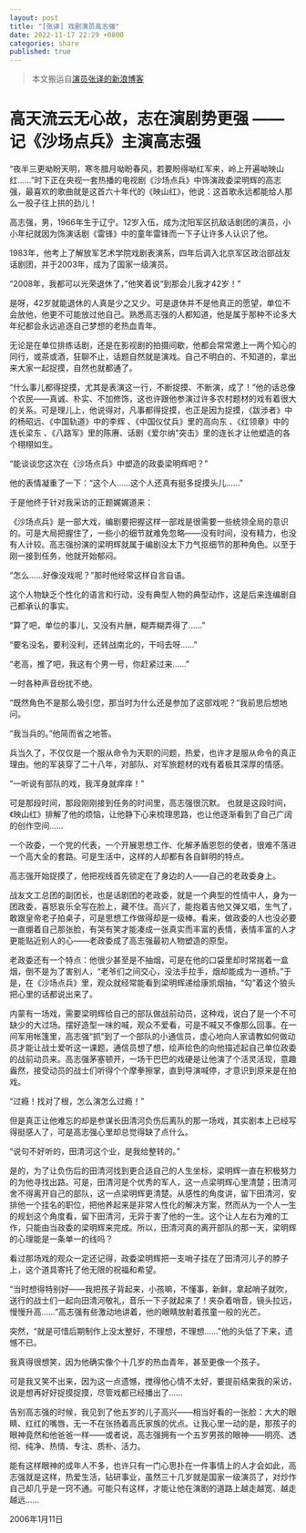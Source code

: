 ```yaml
---
layout: post
title: "[张译] 戏剧演员高志强"
date: 2022-11-17 22:29 +0800
categories: share
published: true
---
```


> 本文搬运自[演员张译的新浪博客](https://blog.sina.com.cn/s/blog_49a7cbbb010003t0.html)

# 高天流云无心故，志在演剧势更强 ——记《沙场点兵》主演高志强

“夜半三更呦盼天明，寒冬腊月呦盼春风，若要盼得呦红军来，岭上开遍呦映山红……”时下正在央视一套热播的电视剧《沙场点兵》中饰演政委梁明辉的高志强，最喜欢的歌曲就是这首六十年代的《映山红》，他说：这首歌永远都能给人那么一股子往上拱的劲儿！

高志强，男，1966年生于辽宁。12岁入伍，成为沈阳军区抗敌话剧团的演员，小小年纪就因为饰演话剧《雷锋》中的童年雷锋而一下子让许多人认识了他。

1983年，他考上了解放军艺术学院戏剧表演系，四年后调入北京军区政治部战友话剧团，并于2003年，成为了国家一级演员。

“2008年，我都可以光荣退休了，”他笑着说“到那会儿我才42岁！”

是呀，42岁就能退休的人真是少之又少。可是退休并不是他真正的愿望，单位不会放他，他更不可能放过他自己。熟悉高志强的人都知道，他是属于那种不论多大年纪都会永远追逐自己梦想的老热血青年。

无论是在单位排练话剧，还是在影视剧的拍摄间歇，他都会常常邀上一两个知心的同行，或茶或酒，狂聊不止，话题自然就是演戏。自己不明白的、不知道的，拿出来大家一起捉摸，自然也就都通了。

“什么事儿都得捉摸，尤其是表演这一行，不断捉摸、不断演，成了！”他的话总像个农民——真诚、朴实、不加修饰，这也许跟他参演过许多农村题材的戏有着很大的关系。可是理儿上，他说得对，凡事都得捉摸，也正是因为捉摸，《跋涉者》中的杨昭远、《中国轨道》中的李辉 、《中国仪仗兵》里的高向东 、《红领章》中的连长梁东 、《八路军》里的陈赓、话剧《爱尔纳"突击》里的连长才让他塑造的各个栩栩如生。

“能谈谈您这次在《沙场点兵》中塑造的政委梁明辉吧？”

他的表情凝重了一下：“这个人……这个人还真有挺多捉摸头儿……”

于是他终于针对我采访的正题娓娓道来：

《沙场点兵》是一部大戏，编剧要把握这样一部戏是很需要一些统领全局的意识的。可是大局把握住了，一些小的细节就难免忽略——没有时间，没有精力，也没有人计较。高志强扮演的梁明辉就属于编剧没太下力气抠细节的那种角色。以至于刚一接到任务，他就开始郁闷。

“怎么……好像没戏呢？”那时他经常这样自言自语。

这个人物缺乏个性化的语言和行动，没有典型人物的典型动作，这是后来连编剧自己都承认的事实。

“算了吧，单位的事儿，又没有片酬，糊弄糊弄得了……”

“要名没名，要利没利，还转战南北的，干吗去呀……”

“老高，推了吧，我这有个男一号，你赶紧过来……”

一时各种声音纷扰不绝。

“既然角色不是那么吸引您，那当时为什么还是参加了这部戏呢？”我前思后想地问。

“我当兵的。”他简而省之地答。

兵当久了，不仅仅是一个服从命令为天职的问题，热爱，也许才是服从命令的真正理由。他的军装穿了二十八年，对部队、对军旅题材的戏有着极其深厚的情感。

“一听说有部队的戏，我浑身就痒痒！”

可是那段时间，那段刚刚接到任务的时间里，高志强很沉默。 也就是这段时间，《映山红》排解了他的烦恼，让他静下心来梳理思路，也让他逐渐看到了自己广阔的创作空间……

一个政委，一个党的代表，一个开展思想工作、化解矛盾恩怨的使者，很难不落进一个高大全的套路。可是生活中，这样的人却都有各自鲜明的特点。

高志强开始捉摸了，他把视线首先锁定在了身边的人——自己的老政委身上。

战友文工总团的副团长，也是话剧团的老政委，就是一个典型的性情中人，身为一团政委，喜怒哀乐全写在脸上，藏不住。高兴了，能抱着吉他又弹又唱，生气了，敢跟皇帝老子拍桌子，可是思想工作做得却是一级棒。看来，做政委的人也没必要一直绷着自己那张脸，有哭有笑才能凑成一张真实而丰富的表情，表情丰富的人才更能贴近别人的心——老政委成了高志强最初人物塑造的原型。

老政委还有一个特点：他很少甚至是不抽烟，可是在他的口袋里却时常揣着一盒烟，倒不是为了害别人，“老爷们之间交心，没法手拉手，烟却能成为一道桥。”于是，在《沙场点兵》里，观众就经常能看到梁明辉递给康凯烟抽，“勾”着这个狼头把心里的话都说出来了。

内蒙有一场戏，需要梁明辉给自己的部队做战前动员，这种戏，说白了是一个不可缺少的大过场。摆好造型一味的喊，观众不爱看，可是不喊又不像那么回事。在一间军用帐篷里，高志强“抓”到了一个部队的小通信员，虚心地向人家请教如何做动员才能让战士爱听这一课题。通信员想了想，绘声绘色的向他描述起自己单位政委的战前动员来。高志强茅塞顿开，一场干巴巴的戏硬是让他演了个活灵活现，意趣盎然，接受动员的战士们听得个个摩拳擦掌，直到导演喊停，才意识到原来是在拍戏。

“过瘾！找对了根，怎么演怎么过瘾！”

但是真正让他难忘的却是参谋长田清河负伤后离队的那一场戏，其实剧本上已经写得挺感人了，可是高志强心里却总觉得缺了点什么。

“说句不好听的，田清河这个业，是我给整转的。”

是的，为了让负伤后的田清河找到更合适自己的人生坐标，梁明辉一直在积极努力的为他寻找出路。可是，田清河是个优秀的军人，这一点梁明辉心里清楚；田清河舍不得离开自己的部队，这一点梁明辉更清楚。从感性的角度讲，留下田清河，安排他一个挂名的职位，把他养起来是非常人性化的解决方案，然而从为一个人一生的规划这个角度看，留下田清河，无异于害了他的一生。这个让人左右为难的工作，只能由当政委的梁明辉来完成。所以，田清河真的离开部队的那一天，梁明辉的心理能是一条单一的线吗？

看过那场戏的观众一定还记得，政委梁明辉把一支哨子挂在了田清河儿子的脖子上，这个道具寄托了他无限的祝福和希望。

“当时想得特别好——我把孩子背起来，小孩嘛，不懂事，新鲜，拿起哨子就吹，送行的战士们一起向田清河敬礼，音乐一下子就起来了！夹杂着哨音，镜头拉远，慢慢升高……”高志强有些激动地讲着，他的眼睛放射着孩童一般的光芒。

突然，“就是可惜后期制作上没太整好，不理想，不理想……”他的头低了下来，遗憾不已。

我真得很想笑，因为他确实像个十几岁的热血青年，甚至更像一个孩子。

可是我又笑不出来，因为这一点遗憾，搅得他心情不太好，要提前结束我的采访，说是想再好好捉摸捉摸，尽管戏都已经播出了……

告别高志强的时候，我见到了他五岁的儿子高兴——相当好看的一张脸：大大的眼睛、红红的嘴唇，无一不在张扬着高氏家族的优点。让我心里一动的是，那孩子的眼神竟然和他爸爸一样——或者说，高志强拥有一个五岁男孩的眼神——明亮、透彻、纯净、热情、专注、质朴、活力。

能有这样眼神的成年人不多，也许只有一门心思扑在一件事情上的人才会如此，高志强就是这样，热爱生活，钻研事业，虽然三十几岁就是国家一级演员了，对炒作自己却几乎是一窍不通。可能只有这样，才能让他在演剧的道路上越走越宽、越走越远……

2006年1月11日

